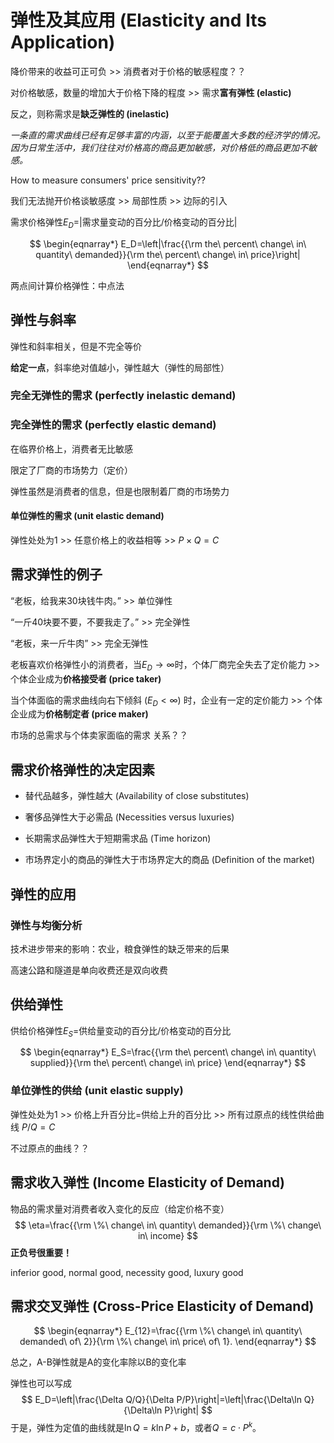 # 弹性及其应用 (Elasticity and Its Application)

降价带来的收益可正可负 >> 消费者对于价格的敏感程度？？

对价格敏感，数量的增加大于价格下降的程度 >> 需求**富有弹性 (elastic)**

反之，则称需求是**缺乏弹性的 (inelastic)**

*一条直的需求曲线已经有足够丰富的内涵，以至于能覆盖大多数的经济学的情况。因为日常生活中，我们往往对价格高的商品更加敏感，对价格低的商品更加不敏感。*

How to measure consumers' price sensitivity??

我们无法抛开价格谈敏感度 >> 局部性质 >> 边际的引入

需求价格弹性$E_D$=|需求量变动的百分比/价格变动的百分比|

$$
\begin{eqnarray*}
E_D=\left|\frac{{\rm the\ percent\ change\ in\ quantity\ demanded}}{\rm the\ percent\ change\ in\ price}\right|
\end{eqnarray*}
$$

两点间计算价格弹性：中点法

## 弹性与斜率

弹性和斜率相关，但是不完全等价

**给定一点**，斜率绝对值越小，弹性越大（弹性的局部性）

### 完全无弹性的需求 (perfectly inelastic demand)

### 完全弹性的需求 (perfectly elastic demand)

在临界价格上，消费者无比敏感

限定了厂商的市场势力（定价）

弹性虽然是消费者的信息，但是也限制着厂商的市场势力

#### 单位弹性的需求 (unit elastic demand)

弹性处处为1 >> 任意价格上的收益相等 >> $P\times Q=C$

## 需求弹性的例子

“老板，给我来30块钱牛肉。” >> 单位弹性

“一斤40块要不要，不要我走了。” >> 完全弹性

“老板，来一斤牛肉” >> 完全无弹性

老板喜欢价格弹性小的消费者，当$E_D\to \infty$时，个体厂商完全失去了定价能力 >> 个体企业成为**价格接受者 (price taker)**

当个体面临的需求曲线向右下倾斜 ($E_D<\infty$) 时，企业有一定的定价能力 >> 个体企业成为**价格制定者 (price maker)**

市场的总需求与个体卖家面临的需求 关系？？

## 需求价格弹性的决定因素

- 替代品越多，弹性越大 (Availability of close substitutes)

- 奢侈品弹性大于必需品 (Necessities versus luxuries)

- 长期需求品弹性大于短期需求品 (Time horizon)

- 市场界定小的商品的弹性大于市场界定大的商品 (Definition of the market)

## 弹性的应用

### 弹性与均衡分析

技术进步带来的影响：农业，粮食弹性的缺乏带来的后果

高速公路和隧道是单向收费还是双向收费

## 供给弹性

供给价格弹性$E_S$=供给量变动的百分比/价格变动的百分比

$$
\begin{eqnarray*}
E_S=\frac{{\rm the\ percent\ change\ in\ quantity\ supplied}}{\rm the\ percent\ change\ in\ price}
\end{eqnarray*}
$$

### 单位弹性的供给 (unit elastic supply)

弹性处处为1 >> 价格上升百分比=供给上升的百分比 >> 所有过原点的线性供给曲线 $P/Q=C$

不过原点的曲线？？

## 需求收入弹性 (Income Elasticity of Demand)

物品的需求量对消费者收入变化的反应（给定价格不变）
$$
\eta=\frac{{\rm \%\ change\ in\ quantity\ demanded}}{\rm \%\ change\ in\ income}
$$
**正负号很重要！**

inferior good, normal good, necessity good, luxury good

## 需求交叉弹性 (Cross-Price Elasticity of Demand)

$$
\begin{eqnarray*}
E_{12}=\frac{{\rm \%\ change\ in\ quantity\ demanded\ of\ 2}}{\rm \%\ change\ in\ price\ of\ 1}.
\end{eqnarray*}
$$

总之，A-B弹性就是A的变化率除以B的变化率

弹性也可以写成
$$
E_D=\left|\frac{\Delta Q/Q}{\Delta P/P}\right|=\left|\frac{\Delta\ln Q}{\Delta\ln P}\right|
$$
于是，弹性为定值的曲线就是$\ln Q=k\ln P+b$，或者$Q=c\cdot P^k$。
